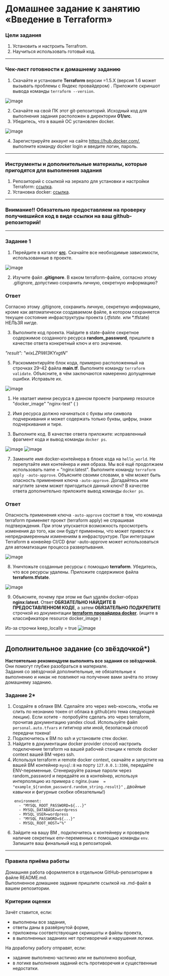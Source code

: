 # Домашнее задание к занятию «Введение в Terraform»

### Цели задания

1. Установить и настроить Terrafrom.
2. Научиться использовать готовый код.

------

### Чек-лист готовности к домашнему заданию

1. Скачайте и установите **Terraform** версии =1.5.Х (версия 1.6 может вызывать проблемы с Яндекс провайдером) . Приложите скриншот вывода команды ```terraform --version```.

![image](https://github.com/LexionN/SHDEVOPS-4/assets/124770915/20daf139-fb19-47e8-a900-e4c1023eb294)

2. Скачайте на свой ПК этот git-репозиторий. Исходный код для выполнения задания расположен в директории **01/src**.
3. Убедитесь, что в вашей ОС установлен docker.

![image](https://github.com/LexionN/SHDEVOPS-4/assets/124770915/65706fd3-2998-40b8-a42a-a5b0247ff8de)

4. Зарегистрируйте аккаунт на сайте https://hub.docker.com/, выполните команду docker login и введите логин, пароль.

------

### Инструменты и дополнительные материалы, которые пригодятся для выполнения задания

1. Репозиторий с ссылкой на зеркало для установки и настройки Terraform: [ссылка](https://github.com/netology-code/devops-materials).
2. Установка docker: [ссылка](https://docs.docker.com/engine/install/ubuntu/). 
------
### Внимание!! Обязательно предоставляем на проверку получившийся код в виде ссылки на ваш github-репозиторий!
------

### Задание 1

1. Перейдите в каталог [**src**](https://github.com/netology-code/ter-homeworks/tree/main/01/src). Скачайте все необходимые зависимости, использованные в проекте. 

![image](https://github.com/LexionN/SHDEVOPS-4/assets/124770915/0c80718e-ce1c-4fa4-828f-c78b77581a79)

2. Изучите файл **.gitignore**. В каком terraform-файле, согласно этому .gitignore, допустимо сохранить личную, секретную информацию?
### Ответ
Согласно этому .gitignore, сохранить личную, секретную информацию, кроме как автоматически создаваемом файле, в котором сохраняется текущее состояние инфраструктуры проекта (*.tfstate.* или *.tfstate) НЕЛЬЗЯ нигде. 

3. Выполните код проекта. Найдите  в state-файле секретное содержимое созданного ресурса **random_password**, пришлите в качестве ответа конкретный ключ и его значение.

 *"result": "wixLZPlWl3KYxgtN"*

5. Раскомментируйте блок кода, примерно расположенный на строчках 29–42 файла **main.tf**.
Выполните команду ```terraform validate```. Объясните, в чём заключаются намеренно допущенные ошибки. Исправьте их.

![image](https://github.com/LexionN/SHDEVOPS-4/assets/124770915/6ef78e5b-a888-4551-9290-2357d23e6af0)
1. Не хватает имени ресурса в данном проекте (например resource "docker_image" "nginx-test" { )
2. Имя ресурса должно начинаться с буквы или символа подчеркивания и может содержать только буквы, цифры, знаки подчеркивания и тире.

6. Выполните код. В качестве ответа приложите: исправленный фрагмент кода и вывод команды ```docker ps```.

![image](https://github.com/LexionN/SHDEVOPS-4/assets/124770915/60c2fb1f-8ff0-47d0-9823-72630c595e8a)
![image](https://github.com/LexionN/SHDEVOPS-4/assets/124770915/3bfdf904-9e66-4ac3-8bb2-b45022128238)

7. Замените имя docker-контейнера в блоке кода на ```hello_world```. Не перепутайте имя контейнера и имя образа. Мы всё ещё продолжаем использовать name = "nginx:latest". Выполните команду ```terraform apply -auto-approve```.
Объясните своими словами, в чём может быть опасность применения ключа  ```-auto-approve```. Догадайтесь или нагуглите зачем может пригодиться данный ключ? В качестве ответа дополнительно приложите вывод команды ```docker ps```.

### Ответ
Опасность применения ключа  ```-auto-approve``` состоит в том, что команда terraform применяет проект (terraform apply) не спрашивая подтверждения. При этом упускается возможность просмотреть изменения до того, как они будут применены, что может привести к непреднамеренным изменениям в инфраструктуре.
При интеграции Terraform в конвейер CI/CD флаг -auto-approve может использоваться для автоматизации процесса развертывания.

![image](https://github.com/LexionN/SHDEVOPS-4/assets/124770915/693148d9-2d8d-4808-88c2-07304100a82e)

8. Уничтожьте созданные ресурсы с помощью **terraform**. Убедитесь, что все ресурсы удалены. Приложите содержимое файла **terraform.tfstate**. 

![image](https://github.com/LexionN/SHDEVOPS-4/assets/124770915/6a4408e6-66fd-4a26-b35f-4377505e93a1)

9. Объясните, почему при этом не был удалён docker-образ **nginx:latest**. Ответ **ОБЯЗАТЕЛЬНО НАЙДИТЕ В ПРЕДОСТАВЛЕННОМ КОДЕ**, а затем **ОБЯЗАТЕЛЬНО ПОДКРЕПИТЕ** строчкой из документации [**terraform провайдера docker**](https://docs.comcloud.xyz/providers/kreuzwerker/docker/latest/docs).  (ищите в классификаторе resource docker_image )

Из-за строчки
  keep_locally = true
![image](https://github.com/LexionN/SHDEVOPS-4/assets/124770915/46e4142f-7050-4df5-8a7a-d987b096a48c)


------

## Дополнительное задание (со звёздочкой*)

**Настоятельно рекомендуем выполнять все задания со звёздочкой.** Они помогут глубже разобраться в материале.   
Задания со звёздочкой дополнительные, не обязательные к выполнению и никак не повлияют на получение вами зачёта по этому домашнему заданию. 

### Задание 2*

1. Создайте в облаке ВМ. Сделайте это через web-консоль, чтобы не слить по незнанию токен от облака в github(это тема следующей лекции). Если хотите - попробуйте сделать это через terraform, прочитав документацию yandex cloud. Используйте файл ```personal.auto.tfvars``` и гитигнор или иной, безопасный способ передачи токена!
2. Подключитесь к ВМ по ssh и установите стек docker.
3. Найдите в документации docker provider способ настроить подключение terraform на вашей рабочей станции к remote docker context вашей ВМ через ssh.
4. Используя terraform и  remote docker context, скачайте и запустите на вашей ВМ контейнер ```mysql:8``` на порту ```127.0.0.1:3306```, передайте ENV-переменные. Сгенерируйте разные пароли через random_password и передайте их в контейнер, используя интерполяцию из примера с nginx.(```name  = "example_${random_password.random_string.result}"```  , двойные кавычки и фигурные скобки обязательны!) 
```
    environment:
      - "MYSQL_ROOT_PASSWORD=${...}"
      - MYSQL_DATABASE=wordpress
      - MYSQL_USER=wordpress
      - "MYSQL_PASSWORD=${...}"
      - MYSQL_ROOT_HOST="%"
```

6. Зайдите на вашу ВМ , подключитесь к контейнеру и проверьте наличие секретных env-переменных с помощью команды ```env```. Запишите ваш финальный код в репозиторий.

------

### Правила приёма работы

Домашняя работа оформляется в отдельном GitHub-репозитории в файле README.md.   
Выполненное домашнее задание пришлите ссылкой на .md-файл в вашем репозитории.

### Критерии оценки

Зачёт ставится, если:

* выполнены все задания,
* ответы даны в развёрнутой форме,
* приложены соответствующие скриншоты и файлы проекта,
* в выполненных заданиях нет противоречий и нарушения логики.

На доработку работу отправят, если:

* задание выполнено частично или не выполнено вообще,
* в логике выполнения заданий есть противоречия и существенные недостатки. 
